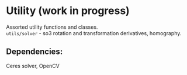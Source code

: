 # Utility (work in progress)
Assorted utility functions and classes.  
`utils/solver` - so3 rotation and transformation derivatives, homography. 
## Dependencies:
Ceres solver, OpenCV
